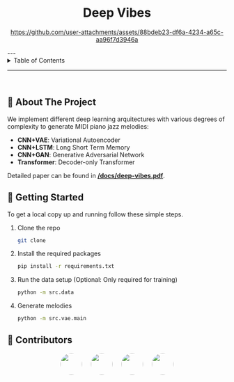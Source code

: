 <a name="readme-top"></a>

<!-- PROJECT LOGO -->
<div align="center">
<h1 align="center">Deep Vibes</h1>
  
https://github.com/user-attachments/assets/88bdeb23-df6a-4234-a65c-aa96f7d3946a

</div>
<!-- TABLE OF CONTENTS -->
---

<details>
  <summary>Table of Contents</summary>
  <ol>
    <li><a href="#about-the-project">About The Project</a></li>
    <li><a href="#getting-started">Getting Started</a></li>
    <li><a href="#contributors">Contributors</a></li>
  </ol>
</details>

---

<br>

<!-- ABOUT THE PROJECT -->
## :memo: About The Project

We implement different deep learning arquitectures with various degrees of complexity to generate MIDI piano jazz melodies:
- **CNN+VAE**: Variational Autoencoder
- **CNN+LSTM**: Long Short Term Memory
- **CNN+GAN**: Generative Adversarial Network
- **Transformer**: Decoder-only Transformer

Detailed paper can be found in **[/docs/deep-vibes.pdf](./docs/deep-vibes.pdf)**.

<!-- Getting Started -->
## :rocket: Getting Started

To get a local copy up and running follow these simple steps.

1. Clone the repo
   ```sh
   git clone
    ```

2. Install the required packages
    ```sh
    pip install -r requirements.txt
    ```

3. Run the data setup (Optional: Only required for training)
    ```sh
    python -m src.data
    ```

4. Generate melodies
    ```sh
    python -m src.vae.main
    ```

<!-- <p align="right">(<a href="#readme-top">↥ back to top ↥</a>)</p> -->

## 👥 Contributors

<div style="display: flex; justify-content: center;">
  <a href="https://github.com/sergihrs" style="margin: 0px 10px">
    <img src="https://github.com/sergihrs.png" style="border-radius: 50%;" width="50" height="50">
  </a>
  <a href="https://github.com/winoo19" style="margin: 0px 10px">
    <img src="https://github.com/winoo19.png" style="border-radius: 50%;" width="50" height="50">
  </a>
  <a href="https://github.com/nicolasvillagranp" style="margin: 0px 10px">
    <img src="https://github.com/nicolasvillagranp.png" style="border-radius: 50%;" width="50" height="50">
  </a>
  <a href="https://github.com/mariokroll" style="margin: 0px 10px">
    <img src="https://github.com/mariokroll.png" style="border-radius: 50%;" width="50" height="50">
  </a>
</div>
